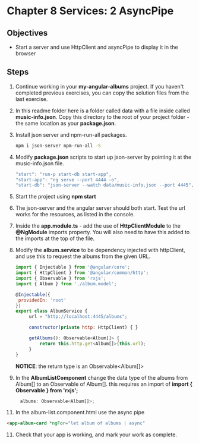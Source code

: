 # Chapter 8 Services: 2 AsyncPipe

## Objectives

- Start a server and use HttpClient and asyncPipe to display it in the browser

## Steps

1. Continue working in your **my-angular-albums** project. If you haven't completed previous exercises, you can copy the solution files from the last exercise.

2. In this readme folder here is a folder called data with a file inside called **music-info.json**. Copy this directory to the root of your project folder - the same location as your **package.json**.

3. Install json server and npm-run-all packages.

   ```bash
   npm i json-server npm-run-all -S
   ```

4. Modify **package.json** scripts to start up json-server by pointing it at the music-info.json file.

   ```javascript
   "start": "run-p start-db start-app",
   "start-app": "ng serve --port 4444 -o",
   "start-db": "json-server --watch data/music-info.json --port 4445",
   ```

5. Start the project using **npm start**

6. The json-server and the angular server should both start. Test the url works for the resources, as listed in the console.

7. Inside the **app.module.ts** - add the use of **HttpClientModule** to the **@NgModule** imports property. You will also need to have this added to the imports at the top of the file.

8) Modify the **album.service** to be dependency injected with httpClient, and use this to request the albums from the given URL.

   ```javascript
   import { Injectable } from '@angular/core';
   import { HttpClient } from '@angular/common/http';
   import { Observable } from 'rxjs';
   import { Album } from './album.model';

   @Injectable({
    providedIn: 'root'
   })
   export class AlbumService {
        url = "http://localhost:4445/albums";

        constructor(private http: HttpClient) { }

        getAlbums(): Observable<Album[]> {
            return this.http.get<Album[]>(this.url);
        }
   }

   ```

   **NOTICE**: the return type is an Observable<Album[]>

9) In the **AlbumListComponent** change the data type of the albums from Album[] to an Observable of Album[]. this requires an import of **import { Observable } from 'rxjs';**

```javascript
     albums: Observable<Album[]>;
```

11. In the album-list.component.html use the async pipe

```html
<app-album-card *ngFor="let album of albums | async"
```

11. Check that your app is working, and mark your work as complete.
